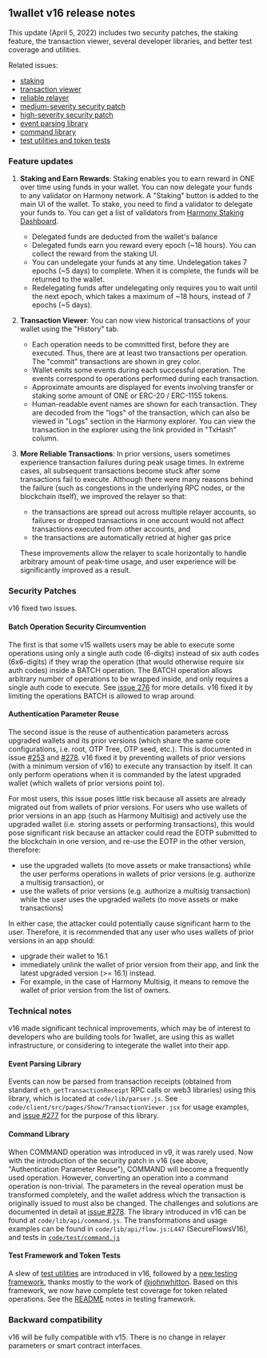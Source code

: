 ## 1wallet v16 release notes

This update (April 5, 2022) includes two security patches, the staking feature, the transaction viewer, several developer libraries, and better test coverage and utilities.

Related issues:

- [staking](https://github.com/polymorpher/one-wallet/issues/9#issuecomment-1058871032)
- [transaction viewer](https://github.com/polymorpher/one-wallet/issues/254)
- [reliable relayer](https://github.com/polymorpher/one-wallet/issues/259)
- [medium-severity security patch](https://github.com/polymorpher/one-wallet/issues/276)
- [high-severity security patch](https://github.com/polymorpher/one-wallet/issues/253)
- [event parsing library](https://github.com/polymorpher/one-wallet/issues/277)
- [command library](https://github.com/polymorpher/one-wallet/issues/278)
- [test utilities and token tests](https://github.com/polymorpher/one-wallet/issues/279)

### Feature updates

1. **Staking and Earn Rewards**: Staking enables you to earn reward in ONE over time using funds in your wallet. You can now delegate your funds to any validator on Harmony network. A "Staking" button is added to the main UI of the wallet. To stake, you need to find a validator to delegate your funds to. You can get a list of validators from [Harmony Staking Dashboard](https://staking.harmony.one).
	- Delegated funds are deducted from the wallet's balance
	- Delegated funds earn you reward every epoch (~18 hours). You can collect the reward from the staking UI. 
	- You can undelegate your funds at any time. Undelegation takes 7 epochs (~5 days) to complete. When it is complete, the funds will be returned to the wallet.
	- Redelegating funds after undelegating only requires you to wait until the next epoch, which takes a maximum of ~18 hours, instead of 7 epochs (~5 days).
2. **Transaction Viewer**: You can now view historical transactions of your wallet using the "History" tab.
	- Each operation needs to be committed first, before they are executed. Thus, there are at least two transactions per operation. The "commit" transactions are shown in grey color.
	- Wallet emits some events during each successful operation. The events correspond to operations performed during each transaction. 
	- Approximate amounts are displayed for events involving transfer or staking some amount of ONE or ERC-20 / ERC-1155 tokens.
	- Human-readable event names are shown for each transaction.  They are decoded from the "logs" of the transaction, which can also be viewed in "Logs" section in the Harmony explorer. You can view the transaction in the explorer using the link provided in "TxHash" column.  
3. **More Reliable Transactions**: In prior versions, users sometimes experience transaction failures during peak usage times. In extreme cases, all subsequent transactions become stuck after some transactions fail to execute. Although there were many reasons behind the failure (such as congestions in the underlying RPC nodes, or the blockchain itself), we improved the relayer so that:
    - the transactions are spread out across multiple relayer accounts, so failures or dropped transactions in one account would not affect transactions executed from other accounts, and
    - the transactions are automatically retried at higher gas price
	
	These improvements allow the relayer to scale horizontally to handle arbitrary amount of peak-time usage, and user experience will be significantly improved as a result.


### Security Patches

v16 fixed two issues. 

#### Batch Operation Security Circumvention

The first is that some v15 wallets users may be able to execute some operations using only a single auth code (6-digits) instead of six auth codes (6x6-digits) if they wrap the operation (that would otherwise require six auth codes) inside a BATCH operation. The BATCH operation allows arbitrary number of operations to be wrapped inside, and only requires a single auth code to execute. See [issue 276](https://github.com/polymorpher/one-wallet/issues/276) for more details. v16 fixed it by limiting the operations BATCH is allowed to wrap around.

#### Authentication Parameter Reuse

The second issue is the reuse of authentication parameters across upgraded wallets and its prior versions (which share the same core configurations, i.e. root, OTP Tree, OTP seed, etc.). This is documented in issue [#253](https://github.com/polymorpher/one-wallet/issues/253) and [#278](https://github.com/polymorpher/one-wallet/issues/278). v16 fixed it by preventing wallets of prior versions (with a minimum version of v16) to execute any transaction by itself. It can only perform operations when it is commanded by the latest upgraded wallet (which wallets of prior versions point to).

For most users, this issue poses little risk because all assets are already migrated out from wallets of prior versions. For users who use wallets of prior versions in an app (such as Harmony Multisig) and actively use the upgraded wallet (i.e. storing assets or performing transactions), this would pose significant risk because an attacker could read the EOTP submitted to the blockchain in one version, and re-use the EOTP in the other version, therefore:

- use the upgraded wallets (to move assets or make transactions) while the user performs operations in wallets of prior versions (e.g. authorize a multisig transaction), or
- use the wallets of prior versions (e.g. authorize a multisig transaction) while the user uses the upgraded wallets (to move assets or make transactions)

In either case, the attacker could potentially cause significant harm to the user. Therefore, it is recommended that any user who uses wallets of prior versions in an app should:

- upgrade their wallet to 16.1
- immediately unlink the wallet of prior version from their app, and link the latest upgraded version (>= 16.1) instead. 
- For example, in the case of Harmony Multisig, it means to remove the wallet of prior version from the list of owners.


### Technical notes

v16 made significant technical improvements, which may be of interest to developers who are building tools for 1wallet, are using this as wallet infrastructure, or considering to integerate the wallet into their app.

#### Event Parsing Library

Events can now be parsed from transaction receipts (obtained from standard `eth_getTransactionReceipt` RPC calls or web3 libraries) using this library, which is located at `code/lib/parser.js`. See `code/client/src/pages/Show/TransactionViewer.jsx` for usage examples, and [issue #277](https://github.com/polymorpher/one-wallet/issues/277) for the purpose of this library.

#### Command Library

When COMMAND operation was introduced in v9, it was rarely used. Now with the introduction of the security patch in v16 (see above, "Authentication Parameter Reuse"), COMMAND will become a frequently used operation. However, converting an operation into a command operation is non-trivial. The parameters in the reveal operation must be transformed completely, and the wallet address which the transaction is originally issued to must also be changed. The challenges and solutions are documented in detail at [issue #278](https://github.com/polymorpher/one-wallet/issues/278). The library introduced in v16 can be found at `code/lib/api/command.js`. The transformations and usage examples can be found in `code/lib/api/flow.js:L447` (SecureFlowsV16), and tests in [`code/test/command.js`](https://github.com/polymorpher/one-wallet/blob/78ac9884980042ec5c21f51b7a2d3b46eaa49041/code/test/command.js)

#### Test Framework and Token Tests

A slew of [test utilities](https://github.com/polymorpher/one-wallet/blob/6d647fbcf742d9e711042c2cac23b1233c318245/code/test/util.js) are introduced in v16, followed by a [new testing framework](https://github.com/polymorpher/one-wallet/blob/6d647fbcf742d9e711042c2cac23b1233c318245/code/test/README.md), thanks mostly to the work of [@johnwhitton](https://github.com/johnwhitton). Based on this framework, we now have complete test coverage for token related operations. See the [README](https://github.com/polymorpher/one-wallet/blob/6d647fbcf742d9e711042c2cac23b1233c318245/code/test/README.md) notes in testing framework.  
    

### Backward compatibility

v16 will be fully compatible with v15. There is no change in relayer parameters or smart contract interfaces.


